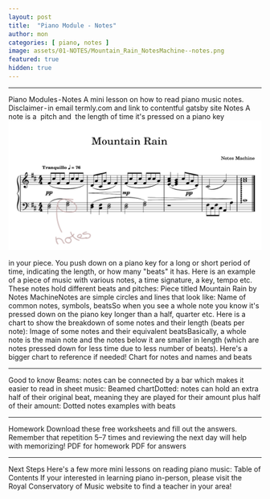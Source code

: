 ```yaml
---
layout: post
title:  "Piano Module - Notes"
author: mon
categories: [ piano, notes ]
image: assets/01-NOTES/Mountain_Rain_NotesMachine--notes.png
featured: true
hidden: true
---
```

---

Piano Modules - Notes
A mini lesson on how to read piano music notes.
Disclaimer - in email termly.com and link to contentful gatsby site
Notes
A note is a 
pitch and 
the length of time it's pressed on a piano key
![Mountain Rain](assets/01-NOTES/Mountain_Rain_NotesMachine--notes.png "Notesmachine Piece")

in your piece. You push down on a piano key for a long or short period of time, indicating the length, or how many "beats" it has.
Here is an example of a piece of music with various notes, a time signature, a key, tempo etc. These notes hold different beats and pitches:
Piece titled Mountain Rain by Notes MachineNotes are simple circles and lines that look like:
Name of common notes, symbols, beatsSo when you see a whole note you know it's pressed down on the piano key longer than a half, quarter etc.
Here is a chart to show the breakdown of some notes and their length (beats per note):
Image of some notes and their equivalent beatsBasically, a whole note is the main note and the notes below it are smaller in length (which are notes pressed down for less time due to less number of beats).
Here's a bigger chart to reference if needed!
Chart for notes and names and beats

---

Good to know
Beams: notes can be connected by a bar which makes it easier to read in sheet music:
Beamed chartDotted: notes can hold an extra half of their original beat, meaning they are played for their amount plus half of their amount:
Dotted notes examples with beats

---

Homework
Download these free worksheets and fill out the answers. Remember that repetition 5–7 times and reviewing the next day will help with memorizing!
PDF for homework
PDF for answers 

---

Next Steps
Here's a few more mini lessons on reading piano music:
Table of Contents
If your interested in learning piano in-person, please visit the Royal Conservatory of Music website  to find a teacher in your area!

